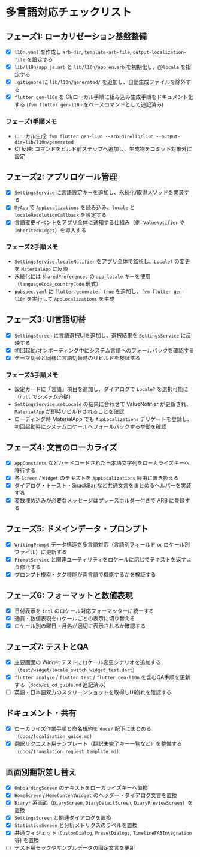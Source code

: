 # 多言語対応チェックリスト

## フェーズ1: ローカリゼーション基盤整備
- [x] `l10n.yaml` を作成し `arb-dir`, `template-arb-file`, `output-localization-file` を設定する
- [x] `lib/l10n/app_ja.arb` と `lib/l10n/app_en.arb` を初期化し、`@@locale` を指定する
- [x] `.gitignore` に `lib/l10n/generated/` を追加し、自動生成ファイルを除外する
- [x] `flutter gen-l10n` を CI/ローカル手順に組み込み生成手順をドキュメント化する (`fvm flutter gen-l10n` をベースコマンドとして追記済み)

### フェーズ1手順メモ
- ローカル生成: `fvm flutter gen-l10n --arb-dir=lib/l10n --output-dir=lib/l10n/generated`
- CI 反映: コマンドをビルド前ステップへ追加し、生成物をコミット対象外に設定

## フェーズ2: アプリロケール管理
- [x] `SettingsService` に言語設定キーを追加し、永続化/取得メソッドを実装する
- [x] `MyApp` で `AppLocalizations` を読み込み、`locale` と `localeResolutionCallback` を設定する
- [x] 言語変更イベントをアプリ全体に通知する仕組み（例: `ValueNotifier` や `InheritedWidget`）を導入する

### フェーズ2手順メモ
- `SettingsService.localeNotifier` をアプリ全体で監視し、`Locale?` の変更を `MaterialApp` に反映
- 永続化には `SharedPreferences` の `app_locale` キーを使用（`languageCode_countryCode` 形式）
- `pubspec.yaml` に `flutter.generate: true` を追加し、`fvm flutter gen-l10n` を実行して `AppLocalizations` を生成

## フェーズ3: UI言語切替
- [x] `SettingsScreen` に言語選択UIを追加し、選択結果を `SettingsService` に反映する
- [x] 初回起動/オンボーディング中にシステム言語へのフォールバックを確認する
- [x] テーマ切替と同様に言語切替時のリビルドを検証する

### フェーズ3手順メモ
- 設定カードに「言語」項目を追加し、ダイアログで `Locale?` を選択可能に（`null` でシステム追従）
- `SettingsService.setLocale` の結果に合わせて ValueNotifier が更新され、`MaterialApp` が即時リビルドされることを確認
- ローディング時 MaterialApp でも `AppLocalizations` デリゲートを登録し、初回起動時にシステムロケールへフォールバックする挙動を確認

## フェーズ4: 文言のローカライズ
- [x] `AppConstants` などハードコードされた日本語文字列をローカライズキーへ移行する
- [x] 各 `Screen` / `Widget` のテキストを `AppLocalizations` 経由に置き換える
- [x] ダイアログ・トースト・SnackBar など共通文言をまとめるヘルパーを実装する
- [x] 変数埋め込みが必要なメッセージはプレースホルダー付きで ARB に登録する

## フェーズ5: ドメインデータ・プロンプト
- [x] `WritingPrompt` データ構造を多言語対応（言語別フィールド or ロケール別ファイル）に更新する
- [x] `PromptService` と関連ユーティリティをロケールに応じてテキストを返すよう修正する
- [x] プロンプト検索・タグ機能が両言語で機能するかを検証する

## フェーズ6: フォーマットと数値表現
- [x] 日付表示を `intl` のロケール対応フォーマッターに統一する
- [x] 通貨・数値表現をロケールごとの表示に切り替える
- [x] ロケール別の曜日・月名が適切に表示されるか確認する

## フェーズ7: テストとQA
- [x] 主要画面の Widget テストにロケール変更シナリオを追加する（`test/widget/locale_switch_widget_test.dart`）
- [x] `flutter analyze` / `flutter test` / `flutter gen-l10n` を含むQA手順を更新する（`docs/ci_cd_guide.md` 追記済み）
- [ ] 英語・日本語双方のスクリーンショットを取得しUI崩れを確認する

## ドキュメント・共有
- [x] ローカライズ作業手順と命名規約を `docs/` 配下にまとめる（`docs/localization_guide.md`）
- [x] 翻訳リクエスト用テンプレート（翻訳未完了キー一覧など）を整備する（`docs/translation_request_template.md`）

## 画面別翻訳差し替え
- [x] `OnboardingScreen` のテキストをローカライズキーへ置換
- [x] `HomeScreen` / `HomeContentWidget` のヘッダー・ダイアログ文言を置換
- [x] `Diary*` 系画面（`DiaryScreen`, `DiaryDetailScreen`, `DiaryPreviewScreen`）を置換
- [x] `SettingsScreen` と関連ダイアログを置換
- [x] `StatisticsScreen` と分析メトリクスのラベルを置換
- [x] 共通ウィジェット (`CustomDialog`, `PresetDialogs`, `TimelineFABIntegration` 等) を置換
- [ ] テスト用モックやサンプルデータの固定文言を更新

